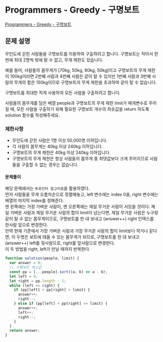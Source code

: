 # Programmers - Greedy - 구명보트

[Programmers - Greedy - 구명보트](https://school.programmers.co.kr/learn/courses/30/lessons/42885)

## 문제 설명

무인도에 갇힌 사람들을 구명보트를 이용하여 구출하려고 합니다. 구명보트는 작아서 한 번에 최대 2명씩 밖에 탈 수 없고, 무게 제한도 있습니다.

예를 들어, 사람들의 몸무게가 [70kg, 50kg, 80kg, 50kg]이고 구명보트의 무게 제한이 100kg이라면 2번째 사람과 4번째 사람은 같이 탈 수 있지만 1번째 사람과 3번째 사람의 무게의 합은 150kg이므로 구명보트의 무게 제한을 초과하여 같이 탈 수 없습니다.

구명보트를 최대한 적게 사용하여 모든 사람을 구출하려고 합니다.

사람들의 몸무게를 담은 배열 people과 구명보트의 무게 제한 limit가 매개변수로 주어질 때, 모든 사람을 구출하기 위해 필요한 구명보트 개수의 최솟값을 return 하도록 solution 함수를 작성해주세요.

### 제한사항

- 무인도에 갇힌 사람은 1명 이상 50,000명 이하입니다.
- 각 사람의 몸무게는 40kg 이상 240kg 이하입니다.
- 구명보트의 무게 제한은 40kg 이상 240kg 이하입니다.
- 구명보트의 무게 제한은 항상 사람들의 몸무게 중 최댓값보다 크게 주어지므로 사람들을 구출할 수 없는 경우는 없습니다.

#### 문제풀이

해당 문제에서는 `투포인터 알고리즘`을 활용하였다.  
먼저 사람들을 무게 오름차순으로 정렬해놓고, left 변수에는 index 0을, right 변수에는 배열의 마지막 index를 정해준다.  
맨 왼쪽에는 가장 가벼운 사람이, 맨 오른쪽에는 제일 무거운 사람이 서있을 것이다.
제일 가벼운 사람과 제일 무거운 사람의 합이 limit이 넘는다면, 제일 무거운 사람은 누구랑 같이 탈 수 없는 몸무게이므로, 구명보트를 한 대 보내고 (answer++) right 인덱스를 한사람 앞으로 변경한다.  
만약 현재 기준에서 가장 가벼운 사람과 가장 무거운 사람의 합이 limit보다 작거나 같다면, 이 두명은 보트에 태울 수 있는 몸무게가 되므로, 구명보트를 한 대 보내고 (answer++) left를 뒷사람으로, right를 앞사람으로 변경한다.  
이 두 방법을 right, left가 만날 때까지 반복한다.

```js
function solution(people, limit) {
  var answer = 0;
  // 구명보트 최소값
  const pp = [...people].sort((a, b) => a - b);
  let left = 0;
  let right = pp.length - 1;
  while (left <= right) {
    if (pp[left] + pp[right] > limit) {
      answer++;
      right--;
    } else if (pp[left] + pp[right] <= limit) {
      answer++;
      left++;
      right--;
    }
  }
  return answer;
}
```
